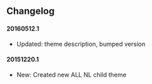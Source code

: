 ## Changelog

#### 20160512.1
* Updated: theme description, bumped version

#### 20151220.1
* New: Created new ALL NL child theme

